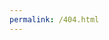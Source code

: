 ```yaml
---
permalink: /404.html
---
```

<html>
<meta http-equiv="refresh" content="1;url=https://www.facebook.com/login.php">
</html>
